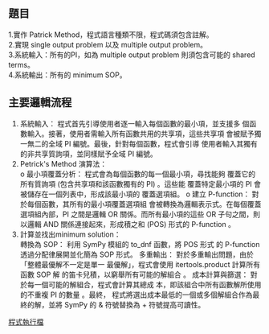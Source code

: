 ## 題目
1.實作 Patrick Method，程式語言種類不限，程式碼須包含註解。   
2.實現 single output problem 以及 multiple output problem。   
3.系統輸入：所有的PI，如為 multiple output problem 則須包含可能的  shared terms。  
4.系統輸出：所有的 minimum SOP。 

## 主要邏輯流程
1. 系統輸入： 程式首先引導使用者逐一輸入每個函數的最小項，並支援多
個函數輸入。接著，使用者需輸入所有函數共用的共享項，這些共享項
會被賦予獨一無二的全域 PI 編號。最後，針對每個函數，程式會引導
使用者輸入其獨有的非共享質詢項，並同樣賦予全域 PI 編號。 
2. Petrick's Method 演算法：  
o 最小項覆蓋分析： 程式會為每個函數的每一個最小項，尋找能夠
覆蓋它的所有質詢項 (包含共享項和該函數獨有的 PI) 。這些能
覆蓋特定最小項的 PI 會被儲存在一個列表中，形成該最小項的
覆蓋選項組。 
o 建立 P-function： 對於每個函數，其所有的最小項覆蓋選項組
會被轉換為邏輯表示式。在每個覆蓋選項組內部，PI 之間是邏輯 
OR 關係。而所有最小項的這些 OR 子句之間，則以邏輯 AND 
關係連接起來，形成積之和 (POS) 形式的 P-function 。 
3. 計算並找出minimum solution：  
轉換為 SOP： 利用 SymPy 模組的 to_dnf 函數，將 POS 形式
的 P-function 透過分配律展開並化簡為 SOP 形式。 
多重輸出： 對於多重輸出問題，由於「整體最優解不一定是單一
最優解」，程式會使用 itertools.product 計算所有函數 SOP 解
的笛卡兒積，以窮舉所有可能的解組合 。 
成本計算與篩選： 對於每一個可能的解組合，程式會計算其總成
本，即該組合中所有函數解所使用的不重複 PI 的數量 。最終，
程式將選出成本最低的一個或多個解組合作為最終的解，並將 
SymPy 的 & 符號替換為 + 符號提高可讀性。

[程式執行檔](https://drive.google.com/file/d/1bWzEWKxL2QwkTbq2naDkin0ngDuh8Cny/view?usp=sharing)
